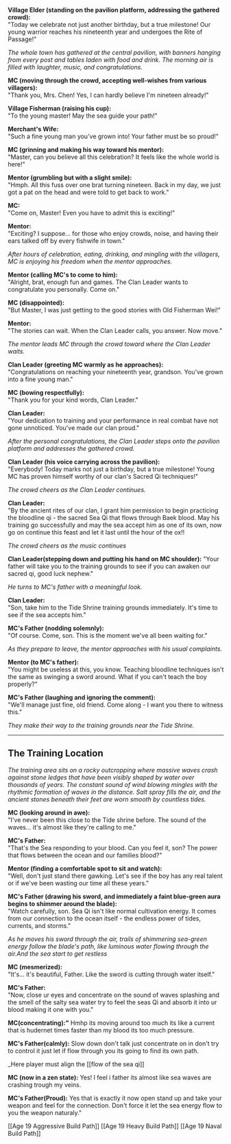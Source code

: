 **Village Elder (standing on the pavilion platform, addressing the gathered crowd):**  
"Today we celebrate not just another birthday, but a true milestone! Our young warrior reaches his nineteenth year and undergoes the Rite of Passage!"

_The whole town has gathered at the central pavilion, with banners hanging from every post and tables laden with food and drink. The morning air is filled with laughter, music, and congratulations._

**MC (moving through the crowd, accepting well-wishes from various villagers):**  
"Thank you, Mrs. Chen! Yes, I can hardly believe I'm nineteen already!"

**Village Fisherman (raising his cup):**  
"To the young master! May the sea guide your path!"

**Merchant's Wife:**  
"Such a fine young man you've grown into! Your father must be so proud!"

**MC (grinning and making his way toward his mentor):**  
"Master, can you believe all this celebration? It feels like the whole world is here!"

**Mentor (grumbling but with a slight smile):**  
"Hmph. All this fuss over one brat turning nineteen. Back in my day, we just got a pat on the head and were told to get back to work."

**MC:**  
"Come on, Master! Even you have to admit this is exciting!"

**Mentor:**  
"Exciting? I suppose... for those who enjoy crowds, noise, and having their ears talked off by every fishwife in town."

_After hours of celebration, eating, drinking, and mingling with the villagers, MC is enjoying his freedom when the mentor approaches._

**Mentor (calling MC's to come to him):**  
"Alright, brat, enough fun and games. The Clan Leader wants to congratulate you personally. Come on."

**MC (disappointed):**  
"But Master, I was just getting to the good stories with Old Fisherman Wei!"

**Mentor:**  
"The stories can wait. When the Clan Leader calls, you answer. Now move."

_The mentor leads MC through the crowd toward where the Clan Leader waits._

**Clan Leader (greeting MC warmly as he approaches):**  
"Congratulations on reaching your nineteenth year, grandson. You've grown into a fine young man."

**MC (bowing respectfully):**  
"Thank you for your kind words, Clan Leader."

**Clan Leader:**  
"Your dedication to training and your performance in real combat have not gone unnoticed. You've made our clan proud."

_After the personal congratulations, the Clan Leader steps onto the pavilion platform and addresses the gathered crowd._

**Clan Leader (his voice carrying across the pavilion):**  
"Everybody! Today marks not just a birthday, but a true milestone! Young MC has proven himself worthy of our clan's Sacred Qi techniques!"

_The crowd cheers as the Clan Leader continues._

**Clan Leader:**  
"By the ancient rites of our clan, I grant him permission to begin practicing the bloodline qi - the sacred Sea Qi that flows through Baek blood. May his training go successfully and may the sea accept him as one of its own, now go on continue this feast and let it last until the hour of the ox!! 

_The crowd cheers as the music continues_

**Clan Leader(stepping down and putting his hand on MC shoulder):**
"Your father will take you to the training grounds to see if you can awaken our sacred qi, good luck nephew."

_He turns to MC's father with a meaningful look._

**Clan Leader:**  
"Son, take him to the Tide Shrine training grounds immediately. It's time to see if the sea accepts him."

**MC's Father (nodding solemnly):**  
"Of course. Come, son. This is the moment we've all been waiting for."

_As they prepare to leave, the mentor approaches with his usual complaints._

**Mentor (to MC's father):**  
"You might be useless at this, you know. Teaching bloodline techniques isn't the same as swinging a sword around. What if you can't teach the boy properly?"

**MC's Father (laughing and ignoring the comment):**  
"We'll manage just fine, old friend. Come along - I want you there to witness this."

_They make their way to the training grounds near the Tide Shrine._

---

## **The Training Location**

_The training area sits on a rocky outcropping where massive waves crash against stone ledges that have been visibly shaped by water over thousands of years. The constant sound of wind blowing mingles with the rhythmic formation of waves in the distance. Salt spray fills the air, and the ancient stones beneath their feet are worn smooth by countless tides._

**MC (looking around in awe):**  
"I've never been this close to the Tide shrine before. The sound of the waves... it's almost like they're calling to me."

**MC's Father:**  
"That's the Sea responding to your blood. Can you feel it, son? The power that flows between the ocean and our families blood?"

**Mentor (finding a comfortable spot to sit and watch):**  
"Well, don't just stand there gawking. Let's see if the boy has any real talent or if we've been wasting our time all these years."

**MC's Father (drawing his sword, and immediately a faint blue-green aura begins to shimmer around the blade):**  
"Watch carefully, son. Sea Qi isn't like normal cultivation energy. It comes from our connection to the ocean itself - the endless power of tides, currents, and storms."

_As he moves his sword through the air, trails of shimmering sea-green energy follow the blade's path, like luminous water flowing through the air.And the sea start to get restless_

**MC (mesmerized):**  
"It's... it's beautiful, Father. Like the sword is cutting through water itself."

**MC's Father:**  
"Now, close ur eyes and concentrate on the sound of waves splashing and the smell of the salty sea water try to feel the seas Qi and absorb it into ur blood making it  one with you."

**MC(concentrating):"**
Hmhp its moving around too much its like a current that is hudernet times faster than my blood its too much pressure.

**MC's Father(calmly):**
Slow down don't talk just concentrate on in don't try to control it just let if flow through you its going to find its own path.

_Here player must align the [[flow of the sea qi]]
 
**MC (now in a zen state):**
Yes! I feel i father its almost like sea waves are crashing trough my veins.

**MC's Father(Proud):**
Yes that is exactly it now open stand up and take your weapon and feel for the connection. Don't force it let the sea energy flow to you the weapon naturaly."

[[Age 19 Aggressive Build Path]]
[[Age 19 Heavy Build Path]]
[[Age 19 Naval Build Path]]